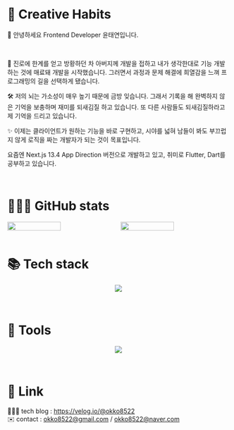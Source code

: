 # 🦏 Creative Habits
<p>👋 안녕하세요 Frontend Developer 윤태연입니다.</p>  <br />

🧔 진로에 한계를 얻고 방황하던 차 아버지께 개발을 접하고 내가 생각한대로 기능 개발하는 것에 매료돼 개발을 시작했습니다. 그러면서 과정과 문제 해결에 희열감을 느껴 프로그래밍의 길을 선택하게 됐습니다. 
<p>🛠️ 저의 뇌는 가소성이 매우 높기 때문에 금방 잊습니다. 그래서 기록을 해 완벽하지 않은 기억을 보충하며 재미를 되새김질 하고 있습니다. 또 다른 사람들도 되새김질하라고 제 기억을 드리고 있습니다. </p>
<p>✨ 이제는 클라이언트가 원하는 기능을 바로 구현하고, 시야를 넓혀 남들이 봐도 부끄럽지 않게 로직을 짜는 개발자가 되는 것이 목표입니다. </p>

요즘엔 Next.js 13.4 App Direction 버전으로 개발하고 있고, 취미로 Flutter, Dart를 공부하고 있습니다.

<br/>  

# 👨🏻‍💻 GitHub stats


<div style="width: 100%; display: flex; justify-content: space-between; align-items: center;">
     <img width="49%" src="https://github-readme-stats.vercel.app/api/top-langs/?username=rhino-ty&layout=compact&theme=transparent" />  
     <img width="49%" src="https://github-readme-stats.vercel.app/api?username=rhino-ty&show_icons=true&theme=transparent" />
</div>


<br/>
    
 
# 📚 Tech stack

<p align="center">
  <a href="https://skillicons.dev">
    <img src="https://skillicons.dev/icons?i=nextjs,react,ts,js,html,css,tailwind,styledcomponents,redux,materialui,dart,flutter" />
  </a>
</p>

<br/>


# 🔨 Tools

<p align="center">
  <a href="https://skillicons.dev">
    <img src="https://skillicons.dev/icons?i=git,github,gitlab,vscode,figma,vercel,postman,linkedin" />
  </a>
</p>

<br/>


# 🔗 Link
👨🏻‍💻 tech blog : https://velog.io/@okko8522 <br />
✉️ contact : okko8522@gmail.com / okko8522@naver.com
